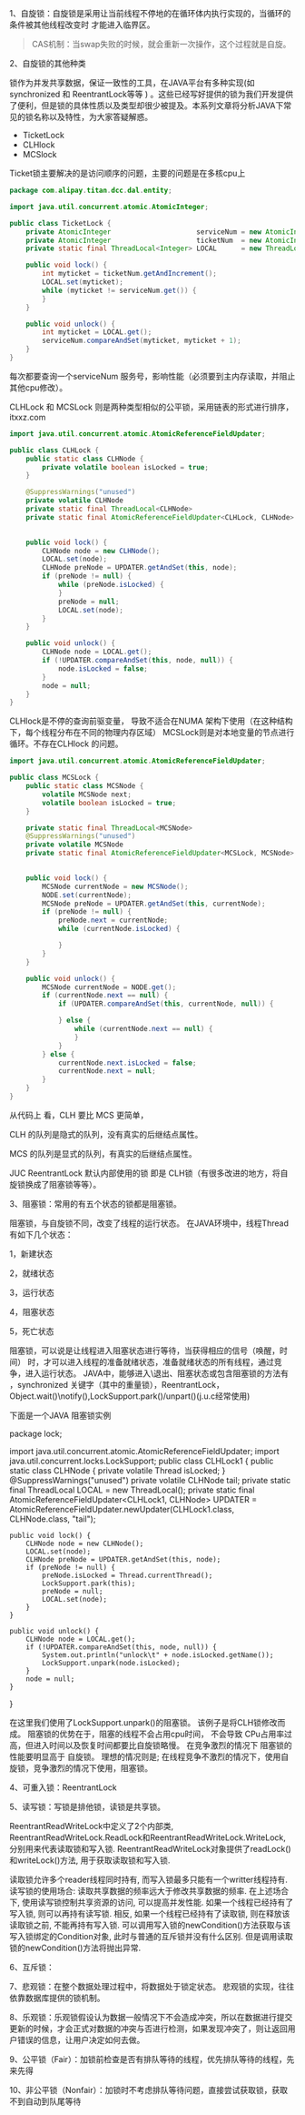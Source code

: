 1、自旋锁：自旋锁是采用让当前线程不停地的在循环体内执行实现的，当循环的条件被其他线程改变时 才能进入临界区。
> CAS机制：当swap失败的时候，就会重新一次操作，这个过程就是自旋。

2、自旋锁的其他种类

锁作为并发共享数据，保证一致性的工具，在JAVA平台有多种实现(如 synchronized 和 ReentrantLock等等 ) 。这些已经写好提供的锁为我们开发提供了便利，但是锁的具体性质以及类型却很少被提及。本系列文章将分析JAVA下常见的锁名称以及特性，为大家答疑解惑。


- TicketLock
- CLHlock
- MCSlock

Ticket锁主要解决的是访问顺序的问题，主要的问题是在多核cpu上
```java
package com.alipay.titan.dcc.dal.entity;

import java.util.concurrent.atomic.AtomicInteger;

public class TicketLock {
    private AtomicInteger                     serviceNum = new AtomicInteger();
    private AtomicInteger                     ticketNum  = new AtomicInteger();
    private static final ThreadLocal<Integer> LOCAL      = new ThreadLocal<Integer>();

    public void lock() {
        int myticket = ticketNum.getAndIncrement();
        LOCAL.set(myticket);
        while (myticket != serviceNum.get()) {
        }
    }

    public void unlock() {
        int myticket = LOCAL.get();
        serviceNum.compareAndSet(myticket, myticket + 1);
    }
}
```
每次都要查询一个serviceNum 服务号，影响性能（必须要到主内存读取，并阻止其他cpu修改）。

CLHLock 和 MCSLock 则是两种类型相似的公平锁，采用链表的形式进行排序， itxxz.com
```java
import java.util.concurrent.atomic.AtomicReferenceFieldUpdater;

public class CLHLock {
    public static class CLHNode {
        private volatile boolean isLocked = true;
    }

    @SuppressWarnings("unused")
    private volatile CLHNode                                           tail;
    private static final ThreadLocal<CLHNode>                          LOCAL   = new ThreadLocal<CLHNode>();
    private static final AtomicReferenceFieldUpdater<CLHLock, CLHNode> UPDATER = AtomicReferenceFieldUpdater.newUpdater(CLHLock.class,
                                                                                   CLHNode.class, "tail");

    public void lock() {
        CLHNode node = new CLHNode();
        LOCAL.set(node);
        CLHNode preNode = UPDATER.getAndSet(this, node);
        if (preNode != null) {
            while (preNode.isLocked) {
            }
            preNode = null;
            LOCAL.set(node);
        }
    }

    public void unlock() {
        CLHNode node = LOCAL.get();
        if (!UPDATER.compareAndSet(this, node, null)) {
            node.isLocked = false;
        }
        node = null;
    }
}
```

CLHlock是不停的查询前驱变量， 导致不适合在NUMA 架构下使用（在这种结构下，每个线程分布在不同的物理内存区域）
MCSLock则是对本地变量的节点进行循环。不存在CLHlock 的问题。
```java
import java.util.concurrent.atomic.AtomicReferenceFieldUpdater;

public class MCSLock {
    public static class MCSNode {
        volatile MCSNode next;
        volatile boolean isLocked = true;
    }

    private static final ThreadLocal<MCSNode>                          NODE    = new ThreadLocal<MCSNode>();
    @SuppressWarnings("unused")
    private volatile MCSNode                                           queue;
    private static final AtomicReferenceFieldUpdater<MCSLock, MCSNode> UPDATER = AtomicReferenceFieldUpdater.newUpdater(MCSLock.class,
                                                                                   MCSNode.class, "queue");

    public void lock() {
        MCSNode currentNode = new MCSNode();
        NODE.set(currentNode);
        MCSNode preNode = UPDATER.getAndSet(this, currentNode);
        if (preNode != null) {
            preNode.next = currentNode;
            while (currentNode.isLocked) {

            }
        }
    }

    public void unlock() {
        MCSNode currentNode = NODE.get();
        if (currentNode.next == null) {
            if (UPDATER.compareAndSet(this, currentNode, null)) {

            } else {
                while (currentNode.next == null) {
                }
            }
        } else {
            currentNode.next.isLocked = false;
            currentNode.next = null;
        }
    }
}
```

从代码上 看，CLH 要比 MCS 更简单，

CLH 的队列是隐式的队列，没有真实的后继结点属性。

MCS 的队列是显式的队列，有真实的后继结点属性。

JUC ReentrantLock 默认内部使用的锁 即是 CLH锁（有很多改进的地方，将自旋锁换成了阻塞锁等等）。

3、阻塞锁：常用的有五个状态的锁都是阻塞锁。

阻塞锁，与自旋锁不同，改变了线程的运行状态。
在JAVA环境中，线程Thread有如下几个状态：

1，新建状态

2，就绪状态

3，运行状态

4，阻塞状态

5，死亡状态

阻塞锁，可以说是让线程进入阻塞状态进行等待，当获得相应的信号（唤醒，时间） 时，才可以进入线程的准备就绪状态，准备就绪状态的所有线程，通过竞争，进入运行状态。
JAVA中，能够进入\退出、阻塞状态或包含阻塞锁的方法有 ，synchronized 关键字（其中的重量锁），ReentrantLock，Object.wait()\notify(),LockSupport.park()/unpart()(j.u.c经常使用)

下面是一个JAVA 阻塞锁实例

package lock;

import java.util.concurrent.atomic.AtomicReferenceFieldUpdater;
import java.util.concurrent.locks.LockSupport;
public class CLHLock1 {
    public static class CLHNode {
        private volatile Thread isLocked;
    }
    @SuppressWarnings("unused")
    private volatile CLHNode                                            tail;
    private static final ThreadLocal<CLHNode>                           LOCAL   = new ThreadLocal<CLHNode>();
    private static final AtomicReferenceFieldUpdater<CLHLock1, CLHNode> UPDATER = AtomicReferenceFieldUpdater.newUpdater(CLHLock1.class,
                                                                                    CLHNode.class, "tail");

    public void lock() {
        CLHNode node = new CLHNode();
        LOCAL.set(node);
        CLHNode preNode = UPDATER.getAndSet(this, node);
        if (preNode != null) {
            preNode.isLocked = Thread.currentThread();
            LockSupport.park(this);
            preNode = null;
            LOCAL.set(node);
        }
    }

    public void unlock() {
        CLHNode node = LOCAL.get();
        if (!UPDATER.compareAndSet(this, node, null)) {
            System.out.println("unlock\t" + node.isLocked.getName());
            LockSupport.unpark(node.isLocked);
        }
        node = null;
    }
}

在这里我们使用了LockSupport.unpark()的阻塞锁。 该例子是将CLH锁修改而成。
阻塞锁的优势在于，阻塞的线程不会占用cpu时间， 不会导致 CPu占用率过高，但进入时间以及恢复时间都要比自旋锁略慢。
在竞争激烈的情况下 阻塞锁的性能要明显高于 自旋锁。
理想的情况则是; 在线程竞争不激烈的情况下，使用自旋锁，竞争激烈的情况下使用，阻塞锁。

4、可重入锁：ReentrantLock

5、读写锁：写锁是排他锁，读锁是共享锁。

ReentrantReadWriteLock中定义了2个内部类, ReentrantReadWriteLock.ReadLock和ReentrantReadWriteLock.WriteLock, 分别用来代表读取锁和写入锁. ReentrantReadWriteLock对象提供了readLock()和writeLock()方法, 用于获取读取锁和写入锁.



读取锁允许多个reader线程同时持有, 而写入锁最多只能有一个writter线程持有.
读写锁的使用场合: 读取共享数据的频率远大于修改共享数据的频率. 在上述场合下, 使用读写锁控制共享资源的访问, 可以提高并发性能.
如果一个线程已经持有了写入锁, 则可以再持有读写锁. 相反, 如果一个线程已经持有了读取锁, 则在释放该读取锁之前, 不能再持有写入锁.
可以调用写入锁的newCondition()方法获取与该写入锁绑定的Condition对象, 此时与普通的互斥锁并没有什么区别. 但是调用读取锁的newCondition()方法将抛出异常.

6、互斥锁：

7、悲观锁：在整个数据处理过程中，将数据处于锁定状态。 悲观锁的实现，往往依靠数据库提供的锁机制。

8、乐观锁：乐观锁假设认为数据一般情况下不会造成冲突，所以在数据进行提交更新的时候，才会正式对数据的冲突与否进行检测，如果发现冲突了，则让返回用户错误的信息，让用户决定如何去做。

9、公平锁（Fair）：加锁前检查是否有排队等待的线程，优先排队等待的线程，先来先得

10、非公平锁（Nonfair）：加锁时不考虑排队等待问题，直接尝试获取锁，获取不到自动到队尾等待